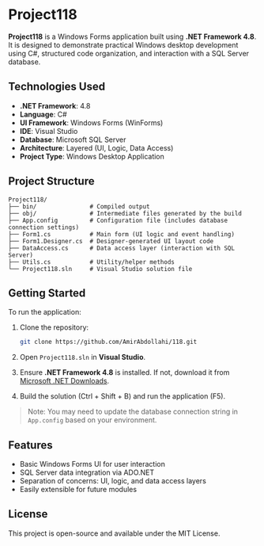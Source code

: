 # Project118

**Project118** is a Windows Forms application built using **.NET Framework 4.8**. It is designed to demonstrate practical Windows desktop development using C#, structured code organization, and interaction with a SQL Server database.

## Technologies Used

- **.NET Framework**: 4.8  
- **Language**: C#  
- **UI Framework**: Windows Forms (WinForms)  
- **IDE**: Visual Studio  
- **Database**: Microsoft SQL Server  
- **Architecture**: Layered (UI, Logic, Data Access)  
- **Project Type**: Windows Desktop Application  

## Project Structure

```
Project118/
├── bin/               # Compiled output
├── obj/               # Intermediate files generated by the build
├── App.config         # Configuration file (includes database connection settings)
├── Form1.cs           # Main form (UI logic and event handling)
├── Form1.Designer.cs  # Designer-generated UI layout code
├── DataAccess.cs      # Data access layer (interaction with SQL Server)
├── Utils.cs           # Utility/helper methods
└── Project118.sln     # Visual Studio solution file
```

## Getting Started

To run the application:

1. Clone the repository:
   ```bash
   git clone https://github.com/AmirAbdollahi/118.git
   ```

2. Open `Project118.sln` in **Visual Studio**.

3. Ensure **.NET Framework 4.8** is installed. If not, download it from [Microsoft .NET Downloads](https://dotnet.microsoft.com/en-us/download/dotnet-framework/net48).

4. Build the solution (Ctrl + Shift + B) and run the application (F5).

> Note: You may need to update the database connection string in `App.config` based on your environment.

## Features

- Basic Windows Forms UI for user interaction  
- SQL Server data integration via ADO.NET  
- Separation of concerns: UI, logic, and data access layers  
- Easily extensible for future modules  

## License

This project is open-source and available under the MIT License.
